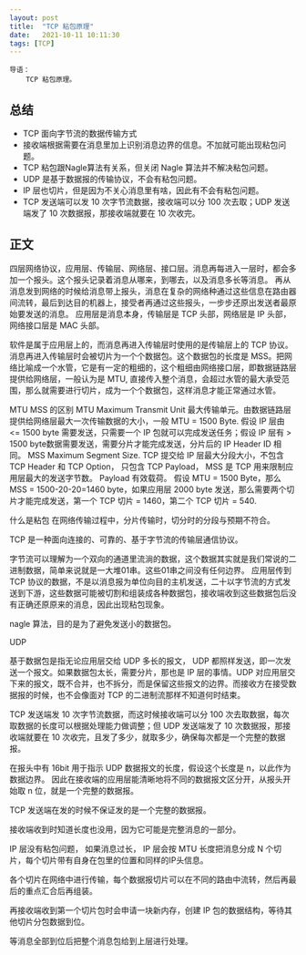 ```yaml
---
layout: post
title:  "TCP 粘包原理"
date:   2021-10-11 10:11:30
tags: [TCP]
---
```


    导语：
        TCP 粘包原理。

## 总结
+ TCP 面向字节流的数据传输方式
+ 接收端根据需要在消息里加上识别消息边界的信息。不加就可能出现粘包问题。
+ TCP 粘包跟Nagle算法有关系，但关闭 Nagle 算法并不解决粘包问题。
+ UDP 是基于数据报的传输协议，不会有粘包问题。
+ IP 层也切片，但是因为不关心消息里有啥，因此有不会有粘包问题。
+ TCP 发送端可以发 10 次字节流数据，接收端可以分 100 次去取；UDP 发送端发了 10 次数据报，那接收端就要在 10 次收完。

## 正文

四层网络协议，应用层、传输层、网络层、接口层。消息再每进入一层时，都会多加一个报头。这个报头记录着消息从哪来，到哪去，以及消息多长等消息。 再从消息发到网络的时候给消息带上报头，消息在复杂的网络种通过这些信息在路由器间流转，最后到达目的机器上，接受者再通过这些报头，一步步还原出发送者最原始要发送的消息。
应用层是消息本身，传输层是 TCP 头部，网络层是 IP 头部，网络接口层是 MAC 头部。

软件是属于应用层上的，而消息再进入传输层时使用的是传输层上的 TCP 协议。消息再进入传输层时会被切片为一个个数据包。这个数据包的长度是 MSS。把网络比喻成一个水管，它是有一定的粗细的，这个粗细由网络接口层，即数据链路层提供给网络层，一般认为是 MTU, 直接传入整个消息，会超过水管的最大承受范围，那么就需要进行切片，成为一个个数据包，这样消息才能正常通过水管。

MTU MSS 的区别
MTU Maximum Transmit Unit 最大传输单元。由数据链路层提供给网络层最大一次传输数据的大小，一般 MTU = 1500 Byte.
假设 IP 层由 <= 1500 byte 需要发送，只需要一个 IP 包就可以完成发送任务；假设 IP 层有 > 1500 byte数据需要发送，需要分片才能完成发送，分片后的 IP Header ID 相同。
MSS Maximum Segment Size. TCP 提交给 IP 层最大分段大小，不包含 TCP Header 和 TCP Option， 只包含 TCP Payload， MSS 是 TCP 用来限制应用层最大的发送字节数。
Payload 有效载荷。
假设 MTU = 1500 Byte，那么 MSS = 1500-20-20=1460 byte，如果应用层 2000 byte 发送，那么需要两个切片才能完成发送，第一个 TCP 切片 = 1460，第二个 TCP 切片 = 540.

什么是粘包
在网络传输过程中，分片传输时，切分时的分段与预期不符合。

TCP 是一种面向连接的、可靠的、基于字节流的传输层通信协议。

字节流可以理解为一个双向的通道里流淌的数据，这个数据其实就是我们常说的二进制数据，简单来说就是一大堆01串。这些01串之间没有任何边界。
应用层传到 TCP 协议的数据，不是以消息报为单位向目的主机发送，二十以字节流的方式发送到下游，这些数据可能被切割和组装成各种数据包，接收端收到这些数据包后没有正确还原原来的消息，因此出现粘包现象。

nagle 算法，目的是为了避免发送小的数据包。

UDP

基于数据包是指无论应用层交给 UDP 多长的报文， UDP 都照样发送，即一次发送一个报文。如果数据包太长，需要分片，那也是 IP 层的事情。UDP 对应用层交下来的报文，既不合并，也不拆分，而是保留这些报文的边界。而接收方在接受数据报的时候，也不会像面对 TCP 的二进制流那样不知道何时结束。

TCP 发送端发 10 次字节流数据，而这时候接收端可以分 100 次去取数据，每次取数据的长度可以根据处理能力做调整；但 UDP 发送端发了 10 次数据报，那接收端就要在 10 次收完，且发了多少，就取多少，确保每次都是一个完整的数据报。

在报头中有 16bit 用于指示 UDP 数据报文的长度，假设这个长度是 n，以此作为数据边界。
因此在接收端的应用层能清晰地将不同的数据报文区分开，从报头开始取 n 位，就是一个完整的数据报。

TCP 发送端在发的时候不保证发的是一个完整的数据报。

接收端收到时知道长度也没用，因为它可能是完整消息的一部分。

IP 层没有粘包问题，
如果消息过长， IP 层会按 MTU 长度把消息分成 N 个切片，每个切片带有自身在包里的位置和同样的IP头信息。

各个切片在网络中进行传输，每个数据报切片可以在不同的路由中流转，然后再最后的重点汇合后再组装。

再接收端收到第一个切片包时会申请一块新内存，创建 IP 包的数据结构，等待其他切片分包数据到位。

等消息全部到位后把整个消息包给到上层进行处理。



